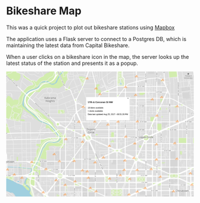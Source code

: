 # Bikeshare Map
This was a quick project to plot out bikeshare stations using [Mapbox](https://www.mapbox.com)

The application uses a Flask server to connect to a Postgres DB, which is maintaining the latest data from Capital Bikeshare.

When a user clicks on a bikeshare icon in the map, the server looks up the latest status of the station and presents it as a popup.

![screenshot of map with station clicked](/doc/screenshot.png)